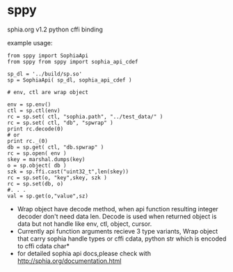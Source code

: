 # sppy
sphia.org v1.2 python cffi binding 


example usage:

    from sppy import SophiaApi
    from sppy from sppy import sophia_api_cdef

    sp_dl = '../build/sp.so'
    sp = SophiaApi( sp_dl, sophia_api_cdef )

    # env, ctl are wrap object

    env = sp.env()
    ctl = sp.ctl(env)
    rc = sp.set( ctl, "sophia.path", "../test_data/" )
    rc = sp.set( ctl, "db", "spwrap" )
    print rc.decode(0)
    # or 
    print rc._(0)
    db = sp.get( ctl, "db.spwrap" )
    rc = sp.open( env )
    skey = marshal.dumps(key)
    o = sp.object( db )
    szk = sp.ffi.cast("uint32_t",len(skey))
    rc = sp.set(o, "key",skey, szk )
    rc = sp.set(db, o)
    #. . . 
    val = sp.get(o,"value",sz)


* Wrap object have decode method, when api function resulting integer decoder don't need data len. Decode is used when returned object is data but not handle like env, ctl, object, cursor.
* Currently api function arguments recieve 3 type variants, Wrap object that carry sophia handle types or cffi cdata, python str which is encoded to cffi cdata char*
* for detailed sophia api docs,please check with http://sphia.org/documentation.html 


